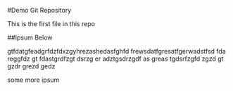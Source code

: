 #Demo Git Repository

This is the first file in this repo


##Ipsum Below


gtfdatgfeadgrfdzfdxzgyhrezashedasfghfd frewsdatfgresatfgerwadstfsd 
fda  reggfdz gt fdastgrdfzgt dsrzg 
er adztgsdrzgdf
as greas tgdsrfzgfd zgzd gt
  gzdr grezd gedz

some more ipsum